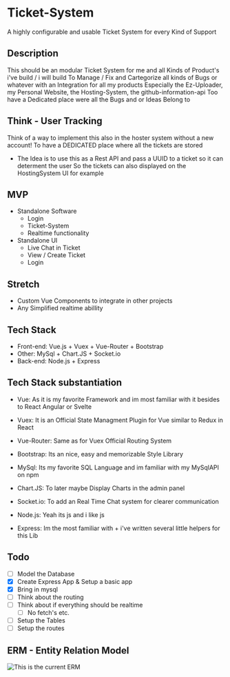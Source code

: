 # Ticket-System
A highly configurable and usable Ticket System for every Kind of Support 

## Description
This should be an modular Ticket System for me and all Kinds of Product's i've build / i will build
To Manage / Fix and Cartegorize all kinds of Bugs or whatever with an Integration for all my products
Especially the Ez-Uploader, my Personal Website, the Hosting-System, the github-information-api
Too have a Dedicated place were all the Bugs and or Ideas Belong to

## Think - User Tracking
Think of a way to implement this also in the hoster system without a new account! 
To have a DEDICATED place where all the tickets are stored
* The Idea is to use this as a Rest API and pass a UUID to a ticket so it can determent the user
So the tickets can also displayed on the HostingSystem UI for example

## MVP
* Standalone Software
    * Login
    * Ticket-System
    * Realtime functionality
* Standalone UI
    * Live Chat in Ticket
    * View / Create Ticket
    * Login

## Stretch
* Custom Vue Components to integrate in other projects
* Any Simplified realtime abillity

## Tech Stack
* Front-end: Vue.js + Vuex + Vue-Router + Bootstrap
* Other: MySql + Chart.JS + Socket.io
* Back-end: Node.js + Express

## Tech Stack substantiation

* Vue: As it is my favorite Framework and im most familiar with it besides to React Angular or Svelte
* Vuex: It is an Official State Managment Plugin for Vue similar to Redux in React
* Vue-Router: Same as for Vuex Official Routing System
* Bootstrap: Its an nice, easy and memorizable Style Library

* MySql: Its my favorite SQL Language and im familiar with my MySqlAPI on npm
* Chart.JS: To later maybe Display Charts in the admin panel
* Socket.io: To add an Real Time Chat system for clearer communication

* Node.js: Yeah its js and i like js
* Express: Im the most familiar with + i've written several little helpers for this Lib

## Todo
* [ ] Model the Database
* [x] Create Express App & Setup a basic app
* [x] Bring in mysql
* [ ] Think about the routing
* [ ] Think about if everything should be realtime
    * [ ] No fetch's etc.
* [ ] Setup the Tables
* [ ] Setup the routes

## ERM - Entity Relation Model
![This is the current ERM](https://images.jodu555.de/001cd38c-c3fd-47ac-b833-a5e178499d49.png "This is the current ERM")

